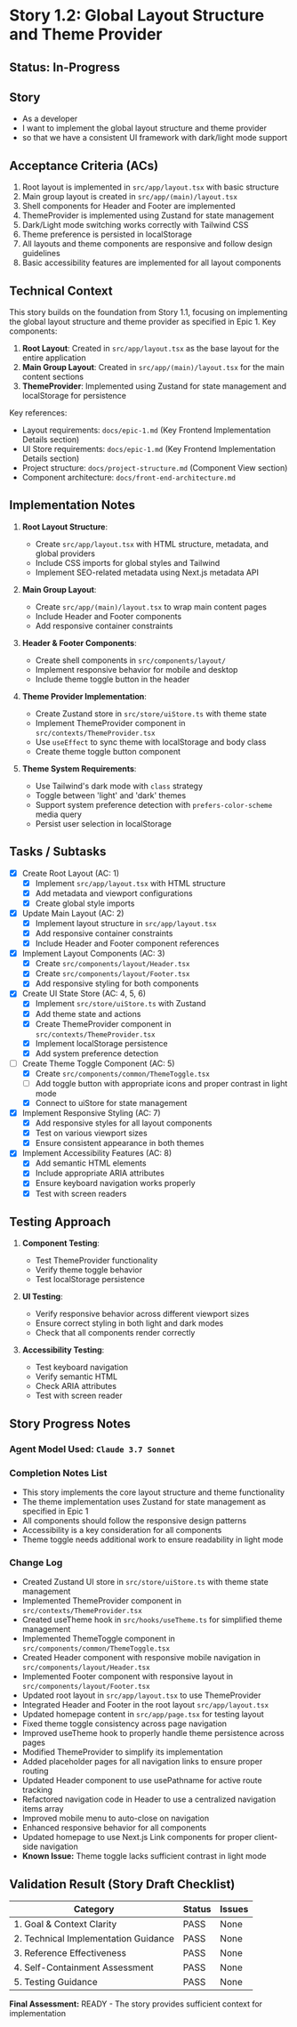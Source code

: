 # Story 1.2: Global Layout Structure and Theme Provider

## Status: In-Progress

## Story

- As a developer
- I want to implement the global layout structure and theme provider
- so that we have a consistent UI framework with dark/light mode support

## Acceptance Criteria (ACs)

1. Root layout is implemented in `src/app/layout.tsx` with basic structure
2. Main group layout is created in `src/app/(main)/layout.tsx`
3. Shell components for Header and Footer are implemented
4. ThemeProvider is implemented using Zustand for state management
5. Dark/Light mode switching works correctly with Tailwind CSS
6. Theme preference is persisted in localStorage
7. All layouts and theme components are responsive and follow design guidelines
8. Basic accessibility features are implemented for all layout components

## Technical Context

This story builds on the foundation from Story 1.1, focusing on implementing the global layout structure and theme provider as specified in Epic 1. Key components:

1. **Root Layout**: Created in `src/app/layout.tsx` as the base layout for the entire application
2. **Main Group Layout**: Created in `src/app/(main)/layout.tsx` for the main content sections
3. **ThemeProvider**: Implemented using Zustand for state management and localStorage for persistence

Key references:
- Layout requirements: `docs/epic-1.md` (Key Frontend Implementation Details section)
- UI Store requirements: `docs/epic-1.md` (Key Frontend Implementation Details section)
- Project structure: `docs/project-structure.md` (Component View section)
- Component architecture: `docs/front-end-architecture.md`

## Implementation Notes

1. **Root Layout Structure**:
   - Create `src/app/layout.tsx` with HTML structure, metadata, and global providers
   - Include CSS imports for global styles and Tailwind
   - Implement SEO-related metadata using Next.js metadata API

2. **Main Group Layout**:
   - Create `src/app/(main)/layout.tsx` to wrap main content pages
   - Include Header and Footer components
   - Add responsive container constraints

3. **Header & Footer Components**:
   - Create shell components in `src/components/layout/`
   - Implement responsive behavior for mobile and desktop
   - Include theme toggle button in the header

4. **Theme Provider Implementation**:
   - Create Zustand store in `src/store/uiStore.ts` with theme state
   - Implement ThemeProvider component in `src/contexts/ThemeProvider.tsx`
   - Use `useEffect` to sync theme with localStorage and body class
   - Create theme toggle button component

5. **Theme System Requirements**:
   - Use Tailwind's dark mode with `class` strategy
   - Toggle between 'light' and 'dark' themes
   - Support system preference detection with `prefers-color-scheme` media query
   - Persist user selection in localStorage

## Tasks / Subtasks

- [x] Create Root Layout (AC: 1)
  - [x] Implement `src/app/layout.tsx` with HTML structure
  - [x] Add metadata and viewport configurations
  - [x] Create global style imports

- [x] Update Main Layout (AC: 2)
  - [x] Implement layout structure in `src/app/layout.tsx`
  - [x] Add responsive container constraints
  - [x] Include Header and Footer component references

- [x] Implement Layout Components (AC: 3)
  - [x] Create `src/components/layout/Header.tsx`
  - [x] Create `src/components/layout/Footer.tsx`
  - [x] Add responsive styling for both components

- [x] Create UI State Store (AC: 4, 5, 6)
  - [x] Implement `src/store/uiStore.ts` with Zustand
  - [x] Add theme state and actions
  - [x] Create ThemeProvider component in `src/contexts/ThemeProvider.tsx`
  - [x] Implement localStorage persistence
  - [x] Add system preference detection

- [ ] Create Theme Toggle Component (AC: 5)
  - [x] Create `src/components/common/ThemeToggle.tsx`
  - [ ] Add toggle button with appropriate icons and proper contrast in light mode
  - [x] Connect to uiStore for state management

- [x] Implement Responsive Styling (AC: 7)
  - [x] Add responsive styles for all layout components
  - [x] Test on various viewport sizes
  - [x] Ensure consistent appearance in both themes

- [x] Implement Accessibility Features (AC: 8)
  - [x] Add semantic HTML elements
  - [x] Include appropriate ARIA attributes
  - [x] Ensure keyboard navigation works properly
  - [x] Test with screen readers

## Testing Approach

1. **Component Testing**:
   - Test ThemeProvider functionality
   - Verify theme toggle behavior
   - Test localStorage persistence

2. **UI Testing**:
   - Verify responsive behavior across different viewport sizes
   - Ensure correct styling in both light and dark modes
   - Check that all components render correctly

3. **Accessibility Testing**:
   - Test keyboard navigation
   - Verify semantic HTML
   - Check ARIA attributes
   - Test with screen reader

## Story Progress Notes

### Agent Model Used: `Claude 3.7 Sonnet`

### Completion Notes List

- This story implements the core layout structure and theme functionality
- The theme implementation uses Zustand for state management as specified in Epic 1
- All components should follow the responsive design patterns
- Accessibility is a key consideration for all components
- Theme toggle needs additional work to ensure readability in light mode

### Change Log

- Created Zustand UI store in `src/store/uiStore.ts` with theme state management
- Implemented ThemeProvider component in `src/contexts/ThemeProvider.tsx`
- Created useTheme hook in `src/hooks/useTheme.ts` for simplified theme management
- Implemented ThemeToggle component in `src/components/common/ThemeToggle.tsx`
- Created Header component with responsive mobile navigation in `src/components/layout/Header.tsx`
- Implemented Footer component with responsive layout in `src/components/layout/Footer.tsx`
- Updated root layout in `src/app/layout.tsx` to use ThemeProvider
- Integrated Header and Footer in the root layout `src/app/layout.tsx`
- Updated homepage content in `src/app/page.tsx` for testing layout
- Fixed theme toggle consistency across page navigation
- Improved useTheme hook to properly handle theme persistence across pages
- Modified ThemeProvider to simplify its implementation
- Added placeholder pages for all navigation links to ensure proper routing
- Updated Header component to use usePathname for active route tracking
- Refactored navigation code in Header to use a centralized navigation items array
- Improved mobile menu to auto-close on navigation
- Enhanced responsive behavior for all components
- Updated homepage to use Next.js Link components for proper client-side navigation
- **Known Issue:** Theme toggle lacks sufficient contrast in light mode

## Validation Result (Story Draft Checklist)

| Category                             | Status | Issues |
| ------------------------------------ | ------ | ------ |
| 1. Goal & Context Clarity            | PASS   | None   |
| 2. Technical Implementation Guidance | PASS   | None   |
| 3. Reference Effectiveness           | PASS   | None   |
| 4. Self-Containment Assessment       | PASS   | None   |
| 5. Testing Guidance                  | PASS   | None   |

**Final Assessment:** READY - The story provides sufficient context for implementation 